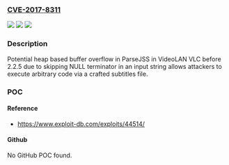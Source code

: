 ### [CVE-2017-8311](https://cve.mitre.org/cgi-bin/cvename.cgi?name=CVE-2017-8311)
![](https://img.shields.io/static/v1?label=Product&message=VLC&color=blue)
![](https://img.shields.io/static/v1?label=Version&message=n%2Fa&color=blue)
![](https://img.shields.io/static/v1?label=Vulnerability&message=Allows%20attacker%20to%20execute%20arbitrary%20code.&color=brighgreen)

### Description

Potential heap based buffer overflow in ParseJSS in VideoLAN VLC before 2.2.5 due to skipping NULL terminator in an input string allows attackers to execute arbitrary code via a crafted subtitles file.

### POC

#### Reference
- https://www.exploit-db.com/exploits/44514/

#### Github
No GitHub POC found.

